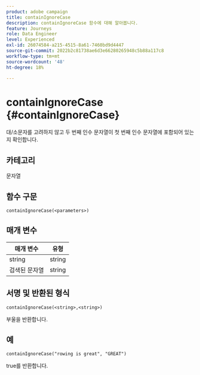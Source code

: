 ```yaml
---
product: adobe campaign
title: containIgnoreCase
description: containIgnoreCase 함수에 대해 알아봅니다.
feature: Journeys
role: Data Engineer
level: Experienced
exl-id: 26074584-a215-4515-8a61-7460bd9d4447
source-git-commit: 2022b2c81738ae6d3e66280265948c5b88a117c8
workflow-type: tm+mt
source-wordcount: '48'
ht-degree: 18%

---
```


# containIgnoreCase {#containIgnoreCase}

대/소문자를 고려하지 않고 두 번째 인수 문자열이 첫 번째 인수 문자열에 포함되어 있는지 확인합니다.

## 카테고리

문자열

## 함수 구문

`containIgnoreCase(<parameters>)`

## 매개 변수

| 매개 변수 | 유형 |
|-----------|------------------|
| string | string |
| 검색된 문자열 | string |

## 서명 및 반환된 형식

`containIgnoreCase(<string>,<string>)`

부울을 반환합니다.

## 예

`containIgnoreCase("rowing is great", "GREAT")`

true를 반환합니다.
